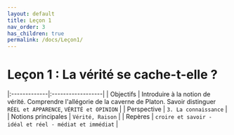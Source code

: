 ```yaml
---
layout: default
title: Leçon 1
nav_order: 3
has_children: true
permalink: /docs/Leçon1/
---
```


# Leçon 1 : La vérité se cache-t-elle ?


|:-------------|:------------------|
| Objectifs           | Introduire à la notion de vérité. Comprendre l'allégorie de la caverne de Platon. Savoir distinguer `RÉEL et APPARENCE`, `VÉRITÉ et OPINION` | 
| Perspective           | `3. La connaissance` | 
| Notions principales | `Vérité, Raison`   | 
| Repères           | `croire et savoir - idéal et réel - médiat et immédiat` | 


